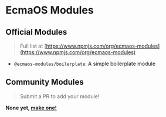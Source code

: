 # EcmaOS Modules

## Official Modules

> Full list at [https://www.npmjs.com/org/ecmaos-modules](https://www.npmjs.com/org/ecmaos-modules)

- `@ecmaos-modules/boilerplate`: A simple boilerplate module

## Community Modules

> Submit a PR to add your module!

**None yet, [make one!](./README.md)**
